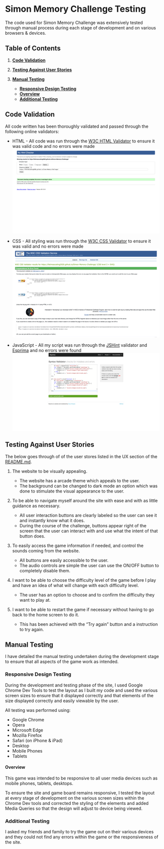 # Simon Memory Challenge Testing

The code used for Simon Memory Challenge was extensively tested through manual process during each stage of development and on various browsers & devices.

## Table of Contents

1. [**Code Validation**](#code-validation)

2. [**Testing Against User Stories**](#testing-against-user-stories)

3. [**Manual Testing**](#manual-testing)
    - [**Responsive Design Testing**](#responsive-design-testing)
    - [**Overview**](#overview)
    - [**Additional Testing**](#additional-testing)

## Code Validation


All code written has been thoroughly validated and passed through the following online validators:

- HTML - All code was run through the [W3C HTML Validator](https://validator.w3.org/) to ensure it was valid code and no errors were made ![HTML Validator](testingfiles/HtmlValidator.png)

- CSS - All styling was run through the [W3C CSS Validator](https://jigsaw.w3.org/css-validator/) to ensure it was valid and no errors were made ![CSS Validator](testingfiles/CSSValidator.png)

- JavaScript - All my script was run through the [JSHint](https://jshint.com/) validator and [Esprima](https://esprima.org/demo/validate.html) and no errors were found ![Javascript Validator](testingfiles/JavascriptValidator.png)

## Testing Against User Stories

The below goes through of of the user stores listed in the UX section of the [README.md](https://github.com/FatimasCoding2020/Simon-Memory-Challenge/blob/main/README.md).

1. The website to be visually appealing.

    - The website has a arcade theme which appeals to the user.
    - The background can be changed to dark mode an option which was done to stimulate the visual appearance to the user.
    
2. To be able to navigate myself around the site with ease and with as little guidance as necessary.

    - All user interaction buttons are clearly labeled so the user can see it and instantly know what it does.
    - During the course of the challenge, buttons appear right of the screen that the user can interact with and use what the intent of that button does.

3. To easily access the game information if needed, and control the sounds coming from the website.

    - All buttons are easily accessible to the user.
    - The audio controls are simple the user can use the ON/OFF button to completely disable them.

4. I want to be able to choose the difficulty level of the game before I play and have an idea of what will change with each difficulty level.

    - The user has an option to choose and to confirm the difficulty they want to play at.

5. I want to be able to restart the game if necessary without having to go back to the home screen to do it.

    - This has been achieved with the “Try again” button and a instruction to try again.

## Manual Testing

I have detailed the manual testing undertaken during the development stage to ensure that all aspects of the game work as intended.

### Responsive Design Testing

During the development and testing phase of the site, I used Google Chrome Dev Tools to test the layout as I built my code and used the various screen sizes to ensure that it displayed correctly and that elements of the size displayed correctly and easily viewable by the user.

All testing was performed using:

- Google Chrome
- Opera
- Microsoft Edge
- Mozilla Firefox
- Safari (on iPhone & iPad)
- Desktop 
- Mobile Phones 
- Tablets 

#### Overview

This game was intended to be responsive to all user media devices such as mobile phones, tablets, desktops.

To ensure the site and game board remains responsive, I tested the layout at every stage of development on the various screen sizes within the Chrome Dev tools and corrected the styling of the elements and added Media Queries so that the design will adjust to device being viewed.


### Additional Testing

I asked my friends and family to try the game out on their various devices and they could not find any errors within the game or the responsiveness of the site.

